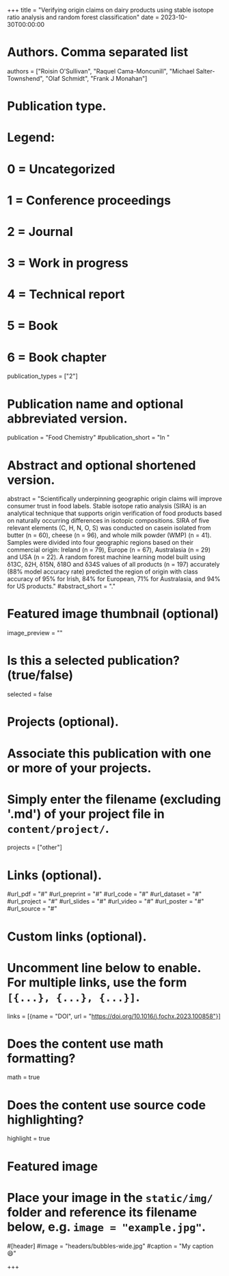 +++
title = "Verifying origin claims on dairy products using stable isotope ratio analysis and random forest classification"
date = 2023-10-30T00:00:00

# Authors. Comma separated list
authors = ["Roisin O'Sullivan", "Raquel Cama-Moncunill", "Michael Salter-Townshend", "Olaf Schmidt", "Frank J Monahan"]

# Publication type.
# Legend:
# 0 = Uncategorized
# 1 = Conference proceedings
# 2 = Journal
# 3 = Work in progress
# 4 = Technical report
# 5 = Book
# 6 = Book chapter
publication_types = ["2"]

# Publication name and optional abbreviated version.
publication = "Food Chemistry"
#publication_short = "In "

# Abstract and optional shortened version.
abstract = "Scientifically underpinning geographic origin claims will improve consumer trust in food labels. Stable isotope ratio analysis (SIRA) is an analytical technique that supports origin verification of food products based on naturally occurring differences in isotopic compositions. SIRA of five relevant elements (C, H, N, O, S) was conducted on casein isolated from butter (n = 60), cheese (n = 96), and whole milk powder (WMP) (n = 41). Samples were divided into four geographic regions based on their commercial origin: Ireland (n = 79), Europe (n = 67), Australasia (n = 29) and USA (n = 22). A random forest machine learning model built using δ13C, δ2H, δ15N, δ18O and δ34S values of all products (n = 197) accurately (88% model accuracy rate) predicted the region of origin with class accuracy of 95% for Irish, 84% for European, 71% for Australasia, and 94% for US products."
#abstract_short = "."

# Featured image thumbnail (optional)
image_preview = ""

# Is this a selected publication? (true/false)
selected = false 

# Projects (optional).
#   Associate this publication with one or more of your projects.
#   Simply enter the filename (excluding '.md') of your project file in `content/project/`.
projects = ["other"]

# Links (optional).
#url_pdf = "#"
#url_preprint = "#"
#url_code = "#"
#url_dataset = "#"
#url_project = "#"
#url_slides = "#"
#url_video = "#"
#url_poster = "#"
#url_source = "#"

# Custom links (optional).
#   Uncomment line below to enable. For multiple links, use the form `[{...}, {...}, {...}]`.
links = [{name = "DOI", url = "https://doi.org/10.1016/j.fochx.2023.100858"}]

# Does the content use math formatting?
math = true

# Does the content use source code highlighting?
highlight = true

# Featured image
# Place your image in the `static/img/` folder and reference its filename below, e.g. `image = "example.jpg"`.
#[header]
#image = "headers/bubbles-wide.jpg"
#caption = "My caption :smile:"

+++


